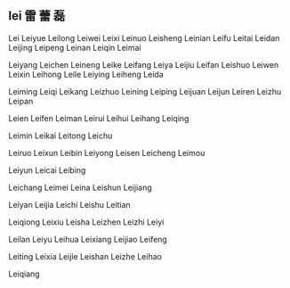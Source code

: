 lei  雷 蕾 磊
---

Lei Leiyue Leilong Leiwei Leixi Leinuo Leisheng Leinian Leifu Leitai Leidan Leijing Leipeng Leinan Leiqin Leimai 

Leiyang Leichen Leineng Leike Leifang Leiya Leijiu Leifan Leishuo Leiwen Leixin Leihong Leile Leiying Leiheng Leida 

Leiming Leiqi Leikang Leizhuo Leining Leiping Leijuan Leijun Leiren Leizhu Leipan

 Leien Leifen Leiman Leirui   Leihui Leihang Leiqing

Leimin Leikai Leitong Leichu  

Leiruo  Leixun  Leibin Leiyong Leisen Leicheng Leimou

Leiyun   Leicai  Leibing

Leichang Leimei   Leina Leishun Leijiang  

 Leiyan   Leijia Leichi  Leishu Leitian

 Leiqiong Leixiu Leisha  Leizhen  Leizhi  Leiyi

Leilan  Leiyu Leihua   Leixiang     Leijiao Leifeng

Leiting  Leixia    Leijie   Leishan  Leizhe     Leihao 

 Leiqiang 
